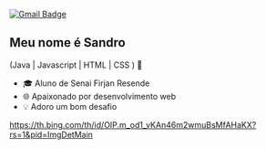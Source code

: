

[![Gmail Badge](https://img.shields.io/badge/-sandro.pedroso.pienaro@gmail.com-6633cc?style=flat-square&logo=Gmail&logoColor=white&link=mailto:sandro.pedroso.pianaro@gmail.com)](mailto:sandro.pedroso.pienaro@gmail.com)


## Meu nome é Sandro
(Java | Javascript | HTML | CSS ) 🚀


- 🎓 Aluno de Senai Firjan Resende
- 🌐 Apaixonado por desenvolvimento web
- 💡 Adoro um bom desafio


 
https://th.bing.com/th/id/OIP.m_od1_vKAn46m2wmuBsMfAHaKX?rs=1&pid=ImgDetMain

